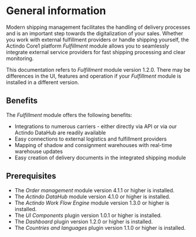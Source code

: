 # General information

Modern shipping management facilitates the handling of delivery processes and is an important step towards the digitalization of your sales. Whether you work with external fulfillment providers or handle shipping yourself, the Actindo Core1 platform *Fulfillment* module allows you to seamlessly integrate external service providers for fast shipping processing and clear monitoring.   

This documentation refers to *Fulfillment* module version 1.2.0. There may be differences in the UI, features and operation if your *Fulfillment* module is installed in a different version.

[comment]: <> (In Platform Manager von test account NoE: 1.2.0  pre-release - mit Vorsicht verwenden)


## Benefits

The *Fulfillment* module offers the following benefits:

- Integrations to numerous carriers - either directly via API or via our Actindo DataHub are readily available
- Easy connections to external logistics and fulfillment providers
- Mapping of shadow and consignment warehouses with real-time warehouse updates
- Easy creation of delivery documents in the integrated shipping module

[comment]: <> (Check, ob Info aus der Webseite allgemein aktuell, und konkret Easy creation of delivery documents in the integrated shipping module, Shadow / Consignment Warehouses)

## Prerequisites

- The *Order management* module version 4.1.1 or higher is installed.
- The *Actindo DataHub* module version 4.1.0 or higher is installed.
- The *Actindo Work Flow Engine* module version 1.3.0 or higher is installed.
- The *UI Components* plugin version 1.0.1 or higher is installed.
- The *Dashboard* plugin version 1.2.0 or higher is installed.
- The *Countries and languages* plugin version 1.1.0 or higher is installed.

[comment]: <> (Mehrere Versionen verfügbar, einige nicht verfügbar - welche nehmen?)
